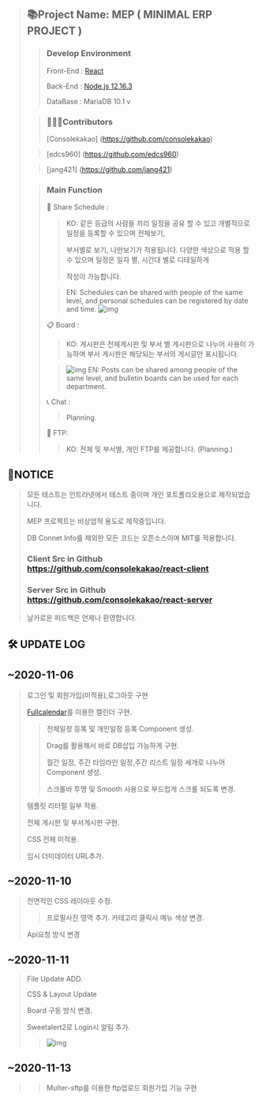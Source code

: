 > ## 📚Project Name: MEP ( MINIMAL ERP PROJECT )
>
> > ### Develop Environment
> >
> > Front-End : [React](https://github.com/consolekakao/react-client)
> >
> > Back-End : [Node.js 12.16.3](https://github.com/consolekakao/react-server)
> >
> > DataBase : MariaDB 10.1 v
>
> > ### 🦸🏻‍♂️Contributors
> >
> > [Consolekakao] (https://github.com/consolekakao)
>
> > [edcs960] (https://github.com/edcs960)
>
> > [jang421] (https://github.com/jang421)
>
> > ### Main Function
> >
> > 📆 Share Schedule :
> >
> > > KO: 같은 등급의 사람들 끼리 일정을 공유 할 수 있고 개별적으로 일정을 등록할 수 있으며 전체보기,
> > >
> > > 부서별로 보기, 나만보기가 적용됩니다. 다양한 색상으로 적용 할 수 있으며 일정은 일자 별, 시간대 별로 디테일하게
> > >
> > > 작성이 가능합니다.
> >
> > > EN: Schedules can be shared with people of the same level, and personal schedules can be registered by date and time.
> > > ![img](http://alpacao.cafe24.com/proimg1.PNG)
> >
> > 📋 Board :
> >
> > > KO: 게시판은 전체게시판 및 부서 별 게시판으로 나누어 사용이 가능하며 부서 게시판은 해당되는 부서의 게시글만 표시됩니다.
> >
> > > ![img](http://alpacao.cafe24.com/proimg2.PNG)
> > > EN: Posts can be shared among people of the same level, and bulletin boards can be used for each department.
> >
> > 📞 Chat :
> >
> > > Planning.
> >
> > 💾 FTP:
> >
> > > KO: 전체 및 부서별, 개인 FTP를 제공합니다. (Planning.)

## 📢NOTICE

> 모든 테스트는 인트라넷에서 테스트 중이며 개인 포트폴리오용으로 제작되었습니다.
>
> MEP 프로젝트는 비상업적 용도로 제작중입니다.
>
> DB Connet Info를 제외한 모든 코드는 오픈소스이며 MIT를 적용합니다.
>
> ### Client Src in Github https://github.com/consolekakao/react-client
>
> ### Server Src in Github https://github.com/consolekakao/react-server
>
> 날카로운 피드백은 언제나 환영합니다.

## 🛠 UPDATE LOG

## ~2020-11-06

> 로그인 및 회원가입(미적용),로그아웃 구현
>
> [Fullcalendar](https://fullcalendar.io/)를 이용한 캘린더 구현.
>
> > 전체일정 등록 및 개인일정 등록 Component 생성.
> >
> > Drag를 활용해서 바로 DB삽입 가능하게 구현.
> >
> > 월간 일정, 주간 타임라인 일정,주간 리스트 일정 세개로 나누어 Component 생성.
> >
> > 스크롤바 투명 및 Smooth 사용으로 부드럽게 스크롤 되도록 변경.
>
> 템플릿 리터럴 일부 적용.
>
> 전체 게시판 및 부서게시판 구현.
>
> CSS 전체 미적용.
>
> 임시 더미데이터 URL추가.

## ~2020-11-10

> 전면적인 CSS 레이아웃 수정.
>
> > 프로필사진 영역 추가.
> > 카테고리 클릭시 메뉴 색상 변경.
>
> Api요청 방식 변경

## ~2020-11-11

> File Update ADD.
>
> CSS & Layout Update
>
> Board 구동 방식 변경.
>
> Sweetalert2로 Login시 알림 추가.
>
> > ![img](http://alpacao.cafe24.com/proimg3.PNG)

## ~2020-11-13

> > Multer-sftp를 이용한 ftp업로드
> > 회원가입 기능 구현
